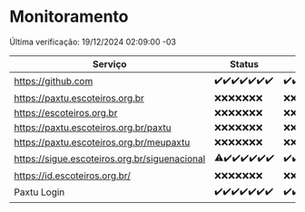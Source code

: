 # Monitoramento

Última verificação: 19/12/2024 02:09:00 -03

|Serviço|Status|Últimas 24h|
|---|---|---|
|https://github.com|<span title="2024-12-12: OK=23">✔️</span><span title="2024-12-13: OK=23">✔️</span><span title="2024-12-14: OK=23">✔️</span><span title="2024-12-15: OK=23">✔️</span><span title="2024-12-16: OK=23">✔️</span><span title="2024-12-17: OK=23">✔️</span><span title="2024-12-18: OK=4">✔️</span>|<span title="18/12/2024 02:09:00 -03 : 200">✔️</span><span title="18/12/2024 03:12:00 -03 : 200">✔️</span><span title="18/12/2024 04:08:00 -03 : 200">✔️</span><span title="18/12/2024 05:12:00 -03 : 200">✔️</span><span title="18/12/2024 06:09:00 -03 : 200">✔️</span><span title="18/12/2024 07:09:00 -03 : 200">✔️</span><span title="18/12/2024 08:07:00 -03 : 200">✔️</span><span title="18/12/2024 09:16:00 -03 : 200">✔️</span><span title="18/12/2024 10:18:00 -03 : 200">✔️</span><span title="18/12/2024 11:08:00 -03 : 200">✔️</span><span title="18/12/2024 12:08:00 -03 : 200">✔️</span><span title="18/12/2024 13:10:00 -03 : 200">✔️</span><span title="18/12/2024 14:07:00 -03 : 200">✔️</span><span title="18/12/2024 15:12:00 -03 : 200">✔️</span><span title="18/12/2024 16:06:00 -03 : 200">✔️</span><span title="18/12/2024 17:09:00 -03 : 200">✔️</span><span title="18/12/2024 18:07:00 -03 : 200">✔️</span><span title="18/12/2024 19:08:00 -03 : 200">✔️</span><span title="18/12/2024 20:08:00 -03 : 200">✔️</span><span title="18/12/2024 21:42:00 -03 : 200">✔️</span><span title="18/12/2024 23:17:00 -03 : 200">✔️</span><span title="19/12/2024 00:21:00 -03 : 200">✔️</span><span title="19/12/2024 01:11:00 -03 : 200">✔️</span><span title="19/12/2024 02:09:00 -03 : 200">✔️</span>|
|https://paxtu.escoteiros.org.br|<span title="2024-12-12: Falhas=23">❌</span><span title="2024-12-13: Falhas=23">❌</span><span title="2024-12-14: Falhas=23">❌</span><span title="2024-12-15: Falhas=23">❌</span><span title="2024-12-16: Falhas=23">❌</span><span title="2024-12-17: Falhas=23">❌</span><span title="2024-12-18: Falhas=4">❌</span>|<span title="18/12/2024 02:09:00 -03 : 403">❌</span><span title="18/12/2024 03:12:00 -03 : 403">❌</span><span title="18/12/2024 04:08:00 -03 : 403">❌</span><span title="18/12/2024 05:12:00 -03 : 403">❌</span><span title="18/12/2024 06:09:00 -03 : 403">❌</span><span title="18/12/2024 07:09:00 -03 : 403">❌</span><span title="18/12/2024 08:07:00 -03 : 403">❌</span><span title="18/12/2024 09:16:00 -03 : 403">❌</span><span title="18/12/2024 10:18:00 -03 : 403">❌</span><span title="18/12/2024 11:08:00 -03 : 403">❌</span><span title="18/12/2024 12:08:00 -03 : 403">❌</span><span title="18/12/2024 13:10:00 -03 : 403">❌</span><span title="18/12/2024 14:07:00 -03 : 403">❌</span><span title="18/12/2024 15:12:00 -03 : 403">❌</span><span title="18/12/2024 16:06:00 -03 : 403">❌</span><span title="18/12/2024 17:09:00 -03 : 403">❌</span><span title="18/12/2024 18:07:00 -03 : 403">❌</span><span title="18/12/2024 19:08:00 -03 : 403">❌</span><span title="18/12/2024 20:08:00 -03 : 403">❌</span><span title="18/12/2024 21:42:00 -03 : 403">❌</span><span title="18/12/2024 23:17:00 -03 : 403">❌</span><span title="19/12/2024 00:21:00 -03 : 403">❌</span><span title="19/12/2024 01:11:00 -03 : 403">❌</span><span title="19/12/2024 02:09:00 -03 : 403">❌</span>|
|https://escoteiros.org.br|<span title="2024-12-12: Falhas=23">❌</span><span title="2024-12-13: Falhas=23">❌</span><span title="2024-12-14: Falhas=23">❌</span><span title="2024-12-15: Falhas=23">❌</span><span title="2024-12-16: Falhas=23">❌</span><span title="2024-12-17: Falhas=23">❌</span><span title="2024-12-18: Falhas=4">❌</span>|<span title="18/12/2024 02:09:00 -03 : 403">❌</span><span title="18/12/2024 03:12:00 -03 : 403">❌</span><span title="18/12/2024 04:08:00 -03 : 403">❌</span><span title="18/12/2024 05:12:00 -03 : 403">❌</span><span title="18/12/2024 06:09:00 -03 : 403">❌</span><span title="18/12/2024 07:09:00 -03 : 403">❌</span><span title="18/12/2024 08:07:00 -03 : 403">❌</span><span title="18/12/2024 09:16:00 -03 : 403">❌</span><span title="18/12/2024 10:18:00 -03 : 403">❌</span><span title="18/12/2024 11:08:00 -03 : 403">❌</span><span title="18/12/2024 12:08:00 -03 : 403">❌</span><span title="18/12/2024 13:10:00 -03 : 403">❌</span><span title="18/12/2024 14:07:00 -03 : 403">❌</span><span title="18/12/2024 15:12:00 -03 : 403">❌</span><span title="18/12/2024 16:06:00 -03 : 403">❌</span><span title="18/12/2024 17:09:00 -03 : 403">❌</span><span title="18/12/2024 18:07:00 -03 : 403">❌</span><span title="18/12/2024 19:08:00 -03 : 403">❌</span><span title="18/12/2024 20:08:00 -03 : 403">❌</span><span title="18/12/2024 21:42:00 -03 : 403">❌</span><span title="18/12/2024 23:17:00 -03 : 403">❌</span><span title="19/12/2024 00:21:00 -03 : 403">❌</span><span title="19/12/2024 01:11:00 -03 : 403">❌</span><span title="19/12/2024 02:09:00 -03 : 403">❌</span>|
|https://paxtu.escoteiros.org.br/paxtu|<span title="2024-12-12: Falhas=23">❌</span><span title="2024-12-13: Falhas=23">❌</span><span title="2024-12-14: Falhas=23">❌</span><span title="2024-12-15: Falhas=23">❌</span><span title="2024-12-16: Falhas=23">❌</span><span title="2024-12-17: Falhas=23">❌</span><span title="2024-12-18: Falhas=4">❌</span>|<span title="18/12/2024 02:09:00 -03 : 403">❌</span><span title="18/12/2024 03:12:00 -03 : 403">❌</span><span title="18/12/2024 04:08:00 -03 : 403">❌</span><span title="18/12/2024 05:12:00 -03 : 403">❌</span><span title="18/12/2024 06:09:00 -03 : 403">❌</span><span title="18/12/2024 07:09:00 -03 : 403">❌</span><span title="18/12/2024 08:07:00 -03 : 403">❌</span><span title="18/12/2024 09:16:00 -03 : 403">❌</span><span title="18/12/2024 10:18:00 -03 : 403">❌</span><span title="18/12/2024 11:08:00 -03 : 403">❌</span><span title="18/12/2024 12:08:00 -03 : 403">❌</span><span title="18/12/2024 13:10:00 -03 : 403">❌</span><span title="18/12/2024 14:07:00 -03 : 403">❌</span><span title="18/12/2024 15:12:00 -03 : 403">❌</span><span title="18/12/2024 16:06:00 -03 : 403">❌</span><span title="18/12/2024 17:09:00 -03 : 403">❌</span><span title="18/12/2024 18:07:00 -03 : 403">❌</span><span title="18/12/2024 19:08:00 -03 : 403">❌</span><span title="18/12/2024 20:08:00 -03 : 403">❌</span><span title="18/12/2024 21:42:00 -03 : 403">❌</span><span title="18/12/2024 23:17:00 -03 : 403">❌</span><span title="19/12/2024 00:21:00 -03 : 403">❌</span><span title="19/12/2024 01:11:00 -03 : 403">❌</span><span title="19/12/2024 02:09:00 -03 : 403">❌</span>|
|https://paxtu.escoteiros.org.br/meupaxtu|<span title="2024-12-12: Falhas=23">❌</span><span title="2024-12-13: Falhas=23">❌</span><span title="2024-12-14: Falhas=23">❌</span><span title="2024-12-15: Falhas=23">❌</span><span title="2024-12-16: Falhas=23">❌</span><span title="2024-12-17: Falhas=23">❌</span><span title="2024-12-18: Falhas=4">❌</span>|<span title="18/12/2024 02:09:00 -03 : 403">❌</span><span title="18/12/2024 03:12:00 -03 : 403">❌</span><span title="18/12/2024 04:08:00 -03 : 403">❌</span><span title="18/12/2024 05:12:00 -03 : 403">❌</span><span title="18/12/2024 06:09:00 -03 : 403">❌</span><span title="18/12/2024 07:09:00 -03 : 403">❌</span><span title="18/12/2024 08:07:00 -03 : 403">❌</span><span title="18/12/2024 09:16:00 -03 : 403">❌</span><span title="18/12/2024 10:18:00 -03 : 403">❌</span><span title="18/12/2024 11:08:00 -03 : 403">❌</span><span title="18/12/2024 12:08:00 -03 : 403">❌</span><span title="18/12/2024 13:10:00 -03 : 403">❌</span><span title="18/12/2024 14:07:00 -03 : 403">❌</span><span title="18/12/2024 15:12:00 -03 : 403">❌</span><span title="18/12/2024 16:06:00 -03 : 403">❌</span><span title="18/12/2024 17:09:00 -03 : 403">❌</span><span title="18/12/2024 18:07:00 -03 : 403">❌</span><span title="18/12/2024 19:08:00 -03 : 403">❌</span><span title="18/12/2024 20:08:00 -03 : 403">❌</span><span title="18/12/2024 21:42:00 -03 : 403">❌</span><span title="18/12/2024 23:17:00 -03 : 403">❌</span><span title="19/12/2024 00:21:00 -03 : 403">❌</span><span title="19/12/2024 01:11:00 -03 : 403">❌</span><span title="19/12/2024 02:09:00 -03 : 403">❌</span>|
|https://sigue.escoteiros.org.br/siguenacional|<span title="2024-12-12: OK=21, Falhas=2">⚠️</span><span title="2024-12-13: OK=23">✔️</span><span title="2024-12-14: OK=23">✔️</span><span title="2024-12-15: OK=23">✔️</span><span title="2024-12-16: OK=23">✔️</span><span title="2024-12-17: OK=23">✔️</span><span title="2024-12-18: OK=4">✔️</span>|<span title="18/12/2024 02:09:00 -03 : 200">✔️</span><span title="18/12/2024 03:12:00 -03 : 200">✔️</span><span title="18/12/2024 04:08:00 -03 : 200">✔️</span><span title="18/12/2024 05:12:00 -03 : 200">✔️</span><span title="18/12/2024 06:09:00 -03 : 200">✔️</span><span title="18/12/2024 07:09:00 -03 : 200">✔️</span><span title="18/12/2024 08:07:00 -03 : 200">✔️</span><span title="18/12/2024 09:16:00 -03 : 200">✔️</span><span title="18/12/2024 10:18:00 -03 : 200">✔️</span><span title="18/12/2024 11:08:00 -03 : 200">✔️</span><span title="18/12/2024 12:08:00 -03 : 200">✔️</span><span title="18/12/2024 13:10:00 -03 : 200">✔️</span><span title="18/12/2024 14:07:00 -03 : 200">✔️</span><span title="18/12/2024 15:12:00 -03 : 200">✔️</span><span title="18/12/2024 16:06:00 -03 : 200">✔️</span><span title="18/12/2024 17:09:00 -03 : 200">✔️</span><span title="18/12/2024 18:07:00 -03 : 200">✔️</span><span title="18/12/2024 19:08:00 -03 : 200">✔️</span><span title="18/12/2024 20:08:00 -03 : 200">✔️</span><span title="18/12/2024 21:42:00 -03 : 200">✔️</span><span title="18/12/2024 23:17:00 -03 : 200">✔️</span><span title="19/12/2024 00:21:00 -03 : 200">✔️</span><span title="19/12/2024 01:11:00 -03 : 200">✔️</span><span title="19/12/2024 02:09:00 -03 : 200">✔️</span>|
|https://id.escoteiros.org.br/|<span title="2024-12-12: Falhas=23">❌</span><span title="2024-12-13: Falhas=23">❌</span><span title="2024-12-14: Falhas=23">❌</span><span title="2024-12-15: Falhas=23">❌</span><span title="2024-12-16: Falhas=23">❌</span><span title="2024-12-17: Falhas=23">❌</span><span title="2024-12-18: Falhas=4">❌</span>|<span title="18/12/2024 02:09:00 -03 : 403">❌</span><span title="18/12/2024 03:12:00 -03 : 403">❌</span><span title="18/12/2024 04:08:00 -03 : 403">❌</span><span title="18/12/2024 05:12:00 -03 : 403">❌</span><span title="18/12/2024 06:09:00 -03 : 403">❌</span><span title="18/12/2024 07:09:00 -03 : 403">❌</span><span title="18/12/2024 08:07:00 -03 : 403">❌</span><span title="18/12/2024 09:16:00 -03 : 403">❌</span><span title="18/12/2024 10:18:00 -03 : 403">❌</span><span title="18/12/2024 11:08:00 -03 : 403">❌</span><span title="18/12/2024 12:08:00 -03 : 403">❌</span><span title="18/12/2024 13:10:00 -03 : 403">❌</span><span title="18/12/2024 14:07:00 -03 : 403">❌</span><span title="18/12/2024 15:12:00 -03 : 403">❌</span><span title="18/12/2024 16:06:00 -03 : 403">❌</span><span title="18/12/2024 17:09:00 -03 : 403">❌</span><span title="18/12/2024 18:07:00 -03 : 403">❌</span><span title="18/12/2024 19:08:00 -03 : 403">❌</span><span title="18/12/2024 20:08:00 -03 : 403">❌</span><span title="18/12/2024 21:42:00 -03 : 403">❌</span><span title="18/12/2024 23:17:00 -03 : 403">❌</span><span title="19/12/2024 00:21:00 -03 : 403">❌</span><span title="19/12/2024 01:11:00 -03 : 403">❌</span><span title="19/12/2024 02:09:00 -03 : 403">❌</span>|
|Paxtu Login|<span title="2024-12-12: OK=23">✔️</span><span title="2024-12-13: OK=23">✔️</span><span title="2024-12-14: OK=23">✔️</span><span title="2024-12-15: OK=23">✔️</span><span title="2024-12-16: OK=23">✔️</span><span title="2024-12-17: OK=23">✔️</span><span title="2024-12-18: OK=4">✔️</span>|<span title="18/12/2024 02:09:00 -03 : 200">✔️</span><span title="18/12/2024 03:12:00 -03 : 200">✔️</span><span title="18/12/2024 04:08:00 -03 : 200">✔️</span><span title="18/12/2024 05:12:00 -03 : 200">✔️</span><span title="18/12/2024 06:09:00 -03 : 200">✔️</span><span title="18/12/2024 07:09:00 -03 : 200">✔️</span><span title="18/12/2024 08:07:00 -03 : 200">✔️</span><span title="18/12/2024 09:16:00 -03 : 200">✔️</span><span title="18/12/2024 10:18:00 -03 : 200">✔️</span><span title="18/12/2024 11:08:00 -03 : 200">✔️</span><span title="18/12/2024 12:08:00 -03 : 200">✔️</span><span title="18/12/2024 13:10:00 -03 : 200">✔️</span><span title="18/12/2024 14:07:00 -03 : 200">✔️</span><span title="18/12/2024 15:12:00 -03 : 200">✔️</span><span title="18/12/2024 16:06:00 -03 : 200">✔️</span><span title="18/12/2024 17:09:00 -03 : 200">✔️</span><span title="18/12/2024 18:07:00 -03 : 200">✔️</span><span title="18/12/2024 19:08:00 -03 : 200">✔️</span><span title="18/12/2024 20:08:00 -03 : 200">✔️</span><span title="18/12/2024 21:42:00 -03 : 200">✔️</span><span title="18/12/2024 23:17:00 -03 : 200">✔️</span><span title="19/12/2024 00:21:00 -03 : 200">✔️</span><span title="19/12/2024 01:11:00 -03 : 200">✔️</span><span title="19/12/2024 02:09:00 -03 : 200">✔️</span>|
